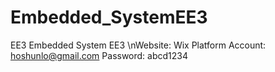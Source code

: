 # Embedded_SystemEE3
EE3 Embedded System EE3
\nWebsite: Wix Platform
  Account: hoshunlo@gmail.com
  Password: abcd1234
